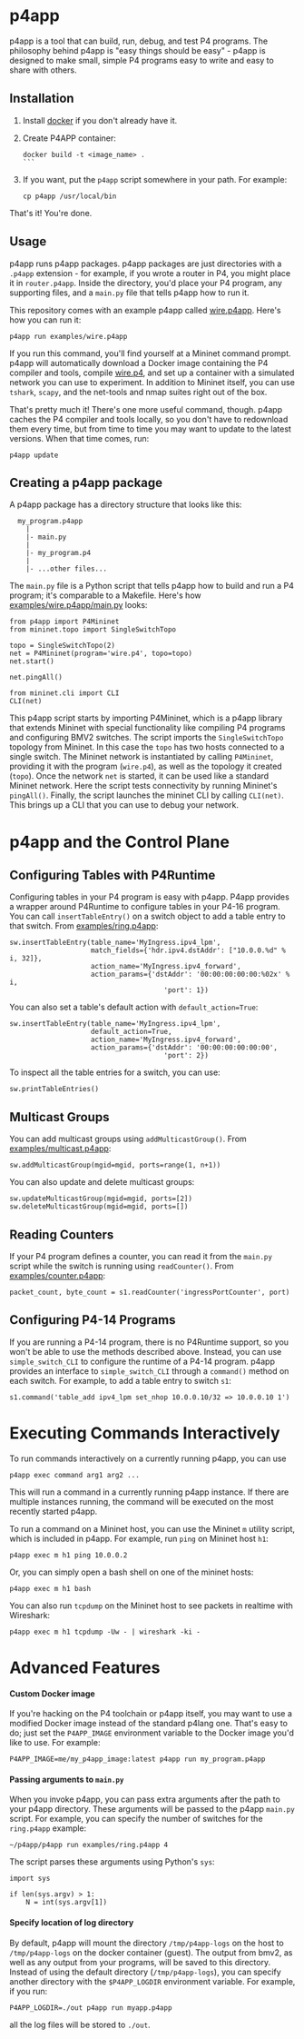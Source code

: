 p4app
=====

p4app is a tool that can build, run, debug, and test P4 programs. The
philosophy behind p4app is "easy things should be easy" - p4app is designed to
make small, simple P4 programs easy to write and easy to share with others.

Installation
------------

1. Install [docker](https://docs.docker.com/engine/installation/) if you don't
   already have it.

2. Create P4APP container:
    ````
    docker build -t <image_name> .
    ```

3. If you want, put the `p4app` script somewhere in your path. For example:

    ```
    cp p4app /usr/local/bin
    ```

That's it! You're done.

Usage
-----

p4app runs p4app packages. p4app packages are just directories with a `.p4app`
extension - for example, if you wrote a router in P4, you might place it in
`router.p4app`. Inside the directory, you'd place your P4 program, any
supporting files, and a `main.py` file that tells p4app how to run it.

This repository comes with an example p4app called [wire.p4app](examples/wire.p4app). Here's
how you can run it:

```
p4app run examples/wire.p4app
```

If you run this command, you'll find yourself at a Mininet command prompt. p4app
will automatically download a Docker image containing the P4 compiler and tools,
compile [wire.p4](examples/wire.p4app/wire.p4), and set up a container with a simulated network you
can use to experiment. In addition to Mininet itself, you can use `tshark`,
`scapy`, and the net-tools and nmap suites right out of the box.

That's pretty much it! There's one more useful command, though. p4app caches the
P4 compiler and tools locally, so you don't have to redownload them every time,
but from time to time you may want to update to the latest versions. When that
time comes, run:

```
p4app update
```

Creating a p4app package
------------------------

A p4app package has a directory structure that looks like this:

```
  my_program.p4app
    |
    |- main.py
    |
    |- my_program.p4
    |
    |- ...other files...
```

The `main.py` file is a Python script that tells p4app how to build and run a
P4 program; it's comparable to a Makefile. Here's how [examples/wire.p4app/main.py](examples/wire.p4app/main.py) looks:

```
from p4app import P4Mininet
from mininet.topo import SingleSwitchTopo

topo = SingleSwitchTopo(2)
net = P4Mininet(program='wire.p4', topo=topo)
net.start()

net.pingAll()

from mininet.cli import CLI
CLI(net)
```

This p4app script starts by importing P4Mininet, which is a p4app library that
extends Mininet with special functionality like compiling P4 programs and
configuring BMV2 switches. The script imports the `SingleSwitchTopo`
topology from Mininet. In this case the `topo` has two hosts connected to a
single switch. The Mininet network is instantiated by calling `P4Mininet`,
providing it with the program (`wire.p4`), as well as the topology it created
(`topo`). Once the network `net` is started, it can be used like a standard
Mininet network. Here the script tests connectivity by running Mininet's
`pingAll()`. Finally, the script launches the mininet CLI by calling `CLI(net)`.
This brings up a CLI that you can use to debug your network.

p4app and the Control Plane
===========================

Configuring Tables with P4Runtime
---------------------------------

Configuring tables in your P4 program is easy with p4app. P4app provides a
wrapper around P4Runtime to configure tables in your P4-16 program. You can
call `insertTableEntry()` on a switch object to add a table entry to that
switch. From [examples/ring.p4app](examples/ring.p4app/main.py):

```
sw.insertTableEntry(table_name='MyIngress.ipv4_lpm',
                    match_fields={'hdr.ipv4.dstAddr': ["10.0.0.%d" % i, 32]},
                    action_name='MyIngress.ipv4_forward',
                    action_params={'dstAddr': '00:00:00:00:00:%02x' % i,
                                      'port': 1})
```

You can also set a table's default action with `default_action=True`:

```
sw.insertTableEntry(table_name='MyIngress.ipv4_lpm',
                    default_action=True,
                    action_name='MyIngress.ipv4_forward',
                    action_params={'dstAddr': '00:00:00:00:00:00',
                                      'port': 2})
```

To inspect all the table entries for a switch, you can use:

```
sw.printTableEntries()
```


Multicast Groups
----------------

You can add multicast groups using `addMulticastGroup()`. From
[examples/multicast.p4app](examples/multicast.p4app/main.py):

```
sw.addMulticastGroup(mgid=mgid, ports=range(1, n+1))
```

You can also update and delete multicast groups:

```
sw.updateMulticastGroup(mgid=mgid, ports=[2])
sw.deleteMulticastGroup(mgid=mgid, ports=[])
```

Reading Counters
----------------

If your P4 program defines a counter, you can read it from the `main.py` script
while the switch is running using `readCounter()`. From
[examples/counter.p4app](examples/counter.p4app/main.py):

```
packet_count, byte_count = s1.readCounter('ingressPortCounter', port)
```

Configuring P4-14 Programs
--------------------------

If you are running a P4-14 program, there is no P4Runtime support, so you won't
be able to use the methods described above. Instead, you can use
`simple_switch_CLI` to configure the runtime of a P4-14 program. p4app provides
an interface to `simple_switch_CLI` through a `command()` method on each
switch. For example, to add a table entry to switch `s1`:

```
s1.command('table_add ipv4_lpm set_nhop 10.0.0.10/32 => 10.0.0.10 1')
```


Executing Commands Interactively
================================

To run commands interactively on a currently running p4app, you can use

```
p4app exec command arg1 arg2 ...
```

This will run a command in a currently running p4app instance. If there are
multiple instances running, the command will be executed on the most recently
started p4app.

To run a command on a Mininet host, you can use the Mininet `m` utility script,
which is included in p4app. For example, run `ping` on Mininet host `h1`:

```
p4app exec m h1 ping 10.0.0.2
```

Or, you can simply open a bash shell on one of the mininet hosts:
```
p4app exec m h1 bash
```

You can also run `tcpdump` on the Mininet host to see packets in realtime with
Wireshark:
```
p4app exec m h1 tcpdump -Uw - | wireshark -ki -
```

Advanced Features
=================

#### Custom Docker image

If you're hacking on the P4 toolchain or p4app itself, you may want to use a
modified Docker image instead of the standard p4lang one. That's easy to do;
just set the `P4APP_IMAGE` environment variable to the Docker image you'd like
to use. For example:

```
P4APP_IMAGE=me/my_p4app_image:latest p4app run my_program.p4app
```

#### Passing arguments to `main.py`

When you invoke p4app, you can pass extra arguments after the path to your
p4app directory. These arguments will be passed to the p4app `main.py` script.
For example, you can specify the number of switches for the `ring.p4app`
example:

```
~/p4app/p4app run examples/ring.p4app 4
```

The script parses these arguments using Python's `sys`:

```
import sys

if len(sys.argv) > 1:
    N = int(sys.argv[1])
```


#### Specify location of log directory
By default, p4app will mount the directory `/tmp/p4app-logs` on the host to
`/tmp/p4app-logs` on the docker container (guest). The output from bmv2, as well
as any output from your programs, will be saved to this directory.  Instead of
using the default directory (`/tmp/p4app-logs`), you can specify another
directory with the `$P4APP_LOGDIR` environment variable. For example, if you
run:

```
P4APP_LOGDIR=./out p4app run myapp.p4app
```

all the log files will be stored to `./out`.

